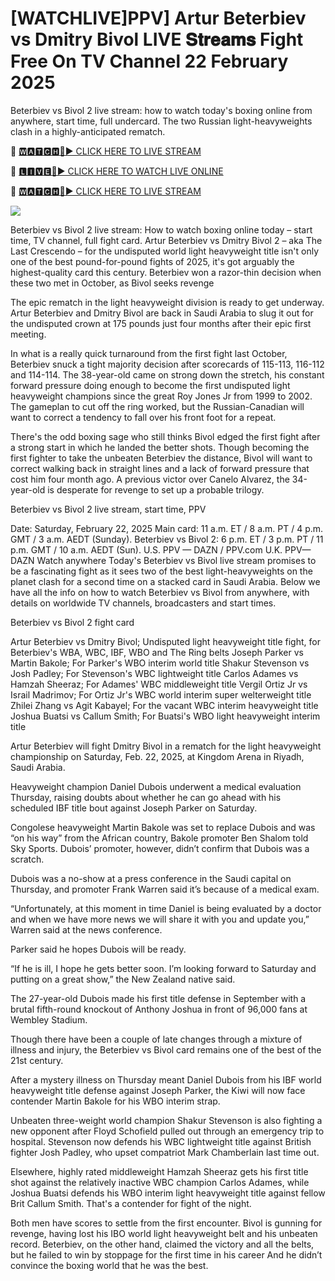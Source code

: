 # [WATCHLIVE]PPV] Artur Beterbiev vs Dmitry Bivol LIVE 𝐒𝐭𝐫𝐞𝐚𝐦𝐬 Fight Free On TV Channel 22 February 2025
Beterbiev vs Bivol 2 live stream: how to watch today's boxing online from anywhere, start time, full undercard. The two Russian light-heavyweights clash in a highly-anticipated rematch.

🔴 [🆆🅰🆃🅲🅷🔴▶️ CLICK HERE TO LIVE STREAM](https://boxlivendirectstrems.blogspot.com/)

🔴 [🅻🅸🆅🅴🔴▶️ CLICK HERE TO WATCH LIVE ONLINE](https://boxlivendirectstrems.blogspot.com/)

🔴 [🆆🅰🆃🅲🅷🔴▶️ CLICK HERE TO LIVE STREAM](https://boxlivendirectstrems.blogspot.com/)

<a href="https://boxlivendirectstrems.blogspot.com/"><img src="https://camo.githubusercontent.com/fba2f80cc16cb7cee92a7b75e9351357b2314df93a82e6b963b2992db1bc504d/68747470733a2f2f65743230736c616d2e6e65742f77702d636f6e74656e742f75706c6f6164732f323031392f31312f4372696348442d4c6976652d437269636b65742d53747265616d696e672d2545322538302539332d57617463682d4c6976652d437269636b65742d4f6e6c696e652d546f6461792e706e67"></a>

Beterbiev vs Bivol 2 live stream: How to watch boxing online today – start time, TV channel, full fight card. Artur Beterbiev vs Dmitry Bivol 2 – aka The Last Crescendo – for the undisputed world light heavyweight title isn't only one of the best pound-for-pound fights of 2025, it's got arguably the highest-quality card this century. Beterbiev won a razor-thin decision when these two met in October, as Bivol seeks revenge

The epic rematch in the light heavyweight division is ready to get underway. Artur Beterbiev and Dmitry Bivol are back in Saudi Arabia to slug it out for the undisputed crown at 175 pounds just four months after their epic first meeting.

In what is a really quick turnaround from the first fight last October, Beterbiev snuck a tight majority decision after scorecards of 115-113, 116-112 and 114-114. The 38-year-old came on strong down the stretch, his constant forward pressure doing enough to become the first undisputed light heavyweight champions since the great Roy Jones Jr from 1999 to 2002. The gameplan to cut off the ring worked, but the Russian-Canadian will want to correct a tendency to fall over his front foot for a repeat.

There's the odd boxing sage who still thinks Bivol edged the first fight after a strong start in which he landed the better shots. Though becoming the first fighter to take the unbeaten Beterbiev the distance, Bivol will want to correct walking back in straight lines and a lack of forward pressure that cost him four month ago. A previous victor over Canelo Alvarez, the 34-year-old is desperate for revenge to set up a probable trilogy.

Beterbiev vs Bivol 2 live stream, start time, PPV

Date: Saturday, February 22, 2025
Main card: 11 a.m. ET / 8 a.m. PT / 4 p.m. GMT / 3 a.m. AEDT (Sunday).
Beterbiev vs Bivol 2: 6 p.m. ET / 3 p.m. PT / 11 p.m. GMT / 10 a.m. AEDT (Sun).
U.S. PPV — DAZN / PPV.com
U.K. PPV— DAZN
Watch anywhere
Today's Beterbiev vs Bivol live stream promises to be a fascinating fight as it sees two of the best light-heavyweights on the planet clash for a second time on a stacked card in Saudi Arabia. Below we have all the info on how to watch Beterbiev vs Bivol from anywhere, with details on worldwide TV channels, broadcasters and start times.


Beterbiev vs Bivol 2 fight card

Artur Beterbiev vs Dmitry Bivol; Undisputed light heavyweight title fight, for Beterbiev's WBA, WBC, IBF, WBO and The Ring belts
Joseph Parker vs Martin Bakole; For Parker's WBO interim world title
Shakur Stevenson vs Josh Padley; For Stevenson's WBC lightweight title
Carlos Adames vs Hamzah Sheeraz; For Adames' WBC middleweight title
Vergil Ortiz Jr vs Israil Madrimov; For Ortiz Jr's WBC world interim super welterweight title
Zhilei Zhang vs Agit Kabayel; For the vacant WBC interim heavyweight title
Joshua Buatsi vs Callum Smith; For Buatsi's WBO light heavyweight interim title

Artur Beterbiev will fight Dmitry Bivol in a rematch for the light heavyweight championship on Saturday, Feb. 22, 2025, at Kingdom Arena in Riyadh, Saudi Arabia.

Heavyweight champion Daniel Dubois underwent a medical evaluation Thursday, raising doubts about whether he can go ahead with his scheduled IBF title bout against Joseph Parker on Saturday.

Congolese heavyweight Martin Bakole was set to replace Dubois and was “on his way” from the African country, Bakole promoter Ben Shalom told Sky Sports. Dubois’ promoter, however, didn’t confirm that Dubois was a scratch.

Dubois was a no-show at a press conference in the Saudi capital on Thursday, and promoter Frank Warren said it’s because of a medical exam.

“Unfortunately, at this moment in time Daniel is being evaluated by a doctor and when we have more news we will share it with you and update you,” Warren said at the news conference.

Parker said he hopes Dubois will be ready.

“If he is ill, I hope he gets better soon. I’m looking forward to Saturday and putting on a great show,” the New Zealand native said.

The 27-year-old Dubois made his first title defense in September with a brutal fifth-round knockout of Anthony Joshua in front of 96,000 fans at Wembley Stadium.

Though there have been a couple of late changes through a mixture of illness and injury, the Beterbiev vs Bivol card remains one of the best of the 21st century.

After a mystery illness on Thursday meant Daniel Dubois from his IBF world heavyweight title defense against Joseph Parker, the Kiwi will now face contender Martin Bakole for his WBO interim strap.

Unbeaten three-weight world champion Shakur Stevenson is also fighting a new opponent after Floyd Schofield pulled out through an emergency trip to hospital. Stevenson now defends his WBC lightweight title against British fighter Josh Padley, who upset compatriot Mark Chamberlain last time out.

Elsewhere, highly rated middleweight Hamzah Sheeraz gets his first title shot against the relatively inactive WBC champion Carlos Adames, while Joshua Buatsi defends his WBO interim light heavyweight title against fellow Brit Callum Smith. That's a contender for fight of the night.

Both men have scores to settle from the first encounter. Bivol is gunning for revenge, having lost his IBO world light heavyweight belt and his unbeaten record. Beterbiev, on the other hand, claimed the victory and all the belts, but he failed to win by stoppage for the first time in his career And he didn’t convince the boxing world that he was the best.
